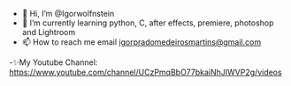 - 👋 Hi, I’m @Igorwolfnstein 
- 🌱 I’m currently learning  python, C, after effects, premiere, photoshop and Lightroom
- 📫 How to reach me email igorpradomedeirosmartins@gmail.com

-✨My Youtube Channel: https://www.youtube.com/channel/UCzPmqBbO77bkaiNhJIWVP2g/videos

<!---
Igorwolfnstein/Igorwolfnstein is a ✨ special ✨ repository because its `README.md` (this file) appears on your GitHub profile.
You can click the Preview link to take a look at your changes.
--->
